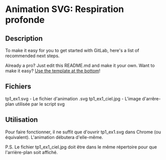 # Animation SVG: Respiration profonde



## Description

To make it easy for you to get started with GitLab, here's a list of recommended next steps.

Already a pro? Just edit this README.md and make it your own. Want to make it easy? [Use the template at the bottom](#editing-this-readme)!

## Fichiers

tp1_ex1.svg - Le fichier d'animation .svg
tp1_ex1_ciel.jpg - L'image d'arrêre-plan utilisée par le script svg


## Utilisation

Pour faire fonctionner, il ne suffit que d'ouvrir tp1_ex1.svg dans Chrome (ou équivalent). L'animation débutera d'elle-même.

P.S. Le fichier tp1_ex1_ciel.jpg doit être dans le même répertoire pour que l'arrière-plan soit affiché.



